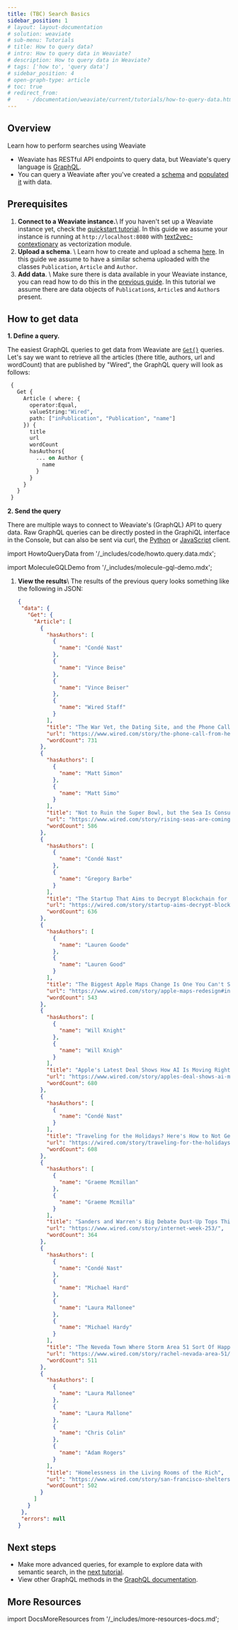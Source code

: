 ```yaml
---
title: (TBC) Search Basics
sidebar_position: 1
# layout: layout-documentation
# solution: weaviate
# sub-menu: Tutorials
# title: How to query data?
# intro: How to query data in Weaviate?
# description: How to query data in Weaviate?
# tags: ['how to', 'query data']
# sidebar_position: 4
# open-graph-type: article
# toc: true
# redirect_from:
#     - /documentation/weaviate/current/tutorials/how-to-query-data.html
---
```


## Overview

Learn how to perform searches using Weaviate

<!-- :::caution Under construction.
Migrated from "How to query data" tutorial from Weaviate Docs Classic
::: -->

- Weaviate has RESTful API endpoints to query data, but Weaviate's query language is [GraphQL](https://graphql.org/). 
- You can query a Weaviate after you've created a [schema](/docs/weaviate/tutorials/how-to-create-a-schema.md) and [populated it](/docs/weaviate/tutorials/how-to-import-data.md) with data.

## Prerequisites

 1. **Connect to a Weaviate instance.**\\
 If you haven't set up a Weaviate instance yet, check the [quickstart tutorial](/docs/weaviate/quickstart/installation.md). In this guide we assume your instance is running at `http://localhost:8080` with [text2vec-contextionary](/docs/weaviate/quickstart/installation.md) as vectorization module.
 2. **Upload a schema**. \\
 Learn how to create and upload a schema [here](/docs/weaviate/tutorials/how-to-create-a-schema.md). In this guide we assume to have a similar schema uploaded with the classes `Publication`, `Article` and `Author`.
 3. **Add data**. \\
 Make sure there is data available in your Weaviate instance, you can read how to do this in the [previous guide](/docs/weaviate/tutorials/how-to-import-data.md). In this tutorial we assume there are data objects of `Publication`s, `Article`s and `Author`s present.

## How to get data

**1. Define a query.**

   The easiest GraphQL queries to get data from Weaviate are [`Get{}`](../api/graphql/get.md) queries. Let's say we want to retrieve all the articles (there title, authors, url and wordCount) that are published by "Wired", the GraphQL query will look as follows:

   ```graphql
    {
      Get {
        Article ( where: {
          operator:Equal,
          valueString:"Wired",
          path: ["inPublication", "Publication", "name"]
        }) {
          title
          url
          wordCount
          hasAuthors{
            ... on Author {
              name
            }
          }
        }
      }
    }
   ```

**2. Send the query**

   There are multiple ways to connect to Weaviate's (GraphQL) API to query data. Raw GraphQL queries can be directly posted in the GraphiQL interface in the Console, but can also be sent via curl, the [Python](/docs/weaviate/client-libraries/python.md) or [JavaScript](/docs/weaviate/client-libraries/javascript.md) client.

import HowtoQueryData from '/_includes/code/howto.query.data.mdx';

<HowtoQueryData/>

import MoleculeGQLDemo from '/_includes/molecule-gql-demo.mdx';

<MoleculeGQLDemo query='%7B%0D%0A++Get+%7B%0D%0A++++Article++%28where%3A+%7B%0D%0A++++++operator%3AEqual%2C%0D%0A++++++valueString%3A%22Wired%22%2C%0D%0A++++++path%3A+%5B%22inPublication%22%2C+%22Publication%22%2C+%22name%22%5D%0D%0A++++%7D%29%7B%0D%0A++++++title%0D%0A++++++url%0D%0A++++++wordCount%0D%0A++++++hasAuthors%7B%0D%0A++++++++...+on+Author+%7B%0D%0A++++++++++name%0D%0A++++++++%7D%0D%0A++++++%7D%0D%0A++++%7D%0D%0A++%7D%0D%0A%7D'/>

<!-- {% include molecule-gql-demo.html encoded_query='%7B%0D%0A++Get+%7B%0D%0A++++Article++%28where%3A+%7B%0D%0A++++++operator%3AEqual%2C%0D%0A++++++valueString%3A%22Wired%22%2C%0D%0A++++++path%3A+%5B%22inPublication%22%2C+%22Publication%22%2C+%22name%22%5D%0D%0A++++%7D%29%7B%0D%0A++++++title%0D%0A++++++url%0D%0A++++++wordCount%0D%0A++++++hasAuthors%7B%0D%0A++++++++...+on+Author+%7B%0D%0A++++++++++name%0D%0A++++++++%7D%0D%0A++++++%7D%0D%0A++++%7D%0D%0A++%7D%0D%0A%7D' %} -->

1. **View the results**\\
   The results of the previous query looks something like the following in JSON:
   ```json
   {
    "data": {
      "Get": {
        "Article": [
          {
            "hasAuthors": [
              {
                "name": "Condé Nast"
              },
              {
                "name": "Vince Beise"
              },
              {
                "name": "Vince Beiser"
              },
              {
                "name": "Wired Staff"
              }
            ],
            "title": "The War Vet, the Dating Site, and the Phone Call From Hell",
            "url": "https://www.wired.com/story/the-phone-call-from-hell#intcid=recommendations_wired-homepage-right-rail-popular_1ef3340d-1896-4aff-9f81-0caa132856ac_popular4-1",
            "wordCount": 731
          },
          {
            "hasAuthors": [
              {
                "name": "Matt Simon"
              },
              {
                "name": "Matt Simo"
              }
            ],
            "title": "Not to Ruin the Super Bowl, but the Sea Is Consuming Miami",
            "url": "https://www.wired.com/story/rising-seas-are-coming-for-miamis-super-bowls#intcid=recommendations_default-popular_b3b30847-4aa3-4970-8e77-f7558a7cccd8_popular4-1",
            "wordCount": 586
          },
          {
            "hasAuthors": [
              {
                "name": "Condé Nast"
              },
              {
                "name": "Gregory Barbe"
              }
            ],
            "title": "The Startup That Aims to Decrypt Blockchain for Business",
            "url": "https://wired.com/story/startup-aims-decrypt-blockchain-business/",
            "wordCount": 636
          },
          {
            "hasAuthors": [
              {
                "name": "Lauren Goode"
              },
              {
                "name": "Lauren Good"
              }
            ],
            "title": "The Biggest Apple Maps Change Is One You Can't See",
            "url": "https://www.wired.com/story/apple-maps-redesign#intcid=recommendations_wired-homepage-right-rail-popular_291bba78-5a92-4551-a70b-2b93d1cd3e7a_popular4-1",
            "wordCount": 543
          },
          {
            "hasAuthors": [
              {
                "name": "Will Knight"
              },
              {
                "name": "Will Knigh"
              }
            ],
            "title": "Apple's Latest Deal Shows How AI Is Moving Right Onto Devices",
            "url": "https://www.wired.com/story/apples-deal-shows-ai-moving-devices/",
            "wordCount": 680
          },
          {
            "hasAuthors": [
              {
                "name": "Condé Nast"
              }
            ],
            "title": "Traveling for the Holidays? Here's How to Not Get Sick",
            "url": "https://wired.com/story/traveling-for-the-holidays-heres-how-to-not-get-sick/",
            "wordCount": 608
          },
          {
            "hasAuthors": [
              {
                "name": "Graeme Mcmillan"
              },
              {
                "name": "Graeme Mcmilla"
              }
            ],
            "title": "Sanders and Warren's Big Debate Dust-Up Tops This Week's Internet News Roundup",
            "url": "https://www.wired.com/story/internet-week-253/",
            "wordCount": 364
          },
          {
            "hasAuthors": [
              {
                "name": "Condé Nast"
              },
              {
                "name": "Michael Hard"
              },
              {
                "name": "Laura Mallonee"
              },
              {
                "name": "Michael Hardy"
              }
            ],
            "title": "The Neveda Town Where Storm Area 51 Sort Of Happened",
            "url": "https://www.wired.com/story/rachel-nevada-area-51/",
            "wordCount": 511
          },
          {
            "hasAuthors": [
              {
                "name": "Laura Mallonee"
              },
              {
                "name": "Laura Mallone"
              },
              {
                "name": "Chris Colin"
              },
              {
                "name": "Adam Rogers"
              }
            ],
            "title": "Homelessness in the Living Rooms of the Rich",
            "url": "https://www.wired.com/story/san-francisco-shelters-living-room/",
            "wordCount": 502
          }
        ]
      }
    },
    "errors": null
   }
   ```

## Next steps

- Make more advanced queries, for example to explore data with semantic search, in the [next tutorial](./how-to-perform-a-semantic-search.md).
- View other GraphQL methods in the [GraphQL documentation](../api/graphql/index.md).

## More Resources

import DocsMoreResources from '/_includes/more-resources-docs.md';

<DocsMoreResources />
